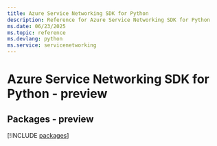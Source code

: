 ```yaml
---
title: Azure Service Networking SDK for Python
description: Reference for Azure Service Networking SDK for Python
ms.date: 06/23/2025
ms.topic: reference
ms.devlang: python
ms.service: servicenetworking
---
```

# Azure Service Networking SDK for Python - preview
## Packages - preview
[!INCLUDE [packages](service-networking-index.md)]